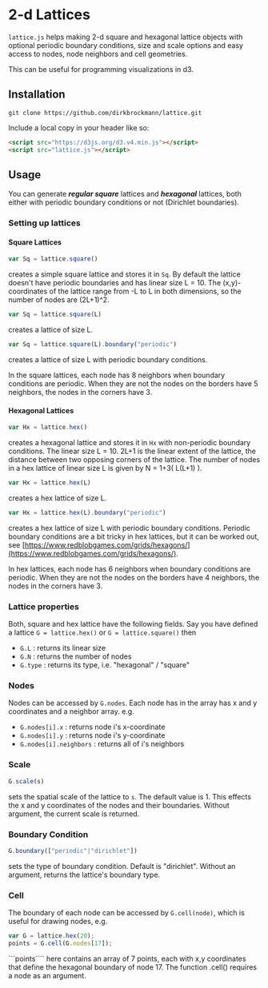 # 2-d Lattices

```lattice.js``` helps making 2-d square and hexagonal lattice objects with optional periodic boundary conditions, size and scale options and easy access to nodes, node neighbors and cell geometries. 

This can be useful for programming visualizations in d3. 

## Installation


```shell
git clone https://github.com/dirkbrockmann/lattice.git
```

Include a local copy in your header like so:

```html
<script src="https://d3js.org/d3.v4.min.js"></script>
<script src="lattice.js"></script>
```

## Usage

You can generate ***regular square*** lattices and ***hexagonal*** lattices, both either with periodic boundary conditions or not (Dirichlet boundaries). 

### Setting up lattices

#### Square Lattices

```js
var Sq = lattice.square()
```
creates a simple square lattice and stores it in ```Sq```. By default the lattice doesn't have periodic boundaries and has linear size L = 10. The (x,y)-coordinates of the lattice range from -L to L in both dimensions, so the number of nodes are (2L+1)^2. 

```js
var Sq = lattice.square(L)
```
creates a lattice of size L.

```js
var Sq = lattice.square(L).boundary("periodic")
```
creates a lattice of size L with periodic boundary conditions.

In the square lattices, each node has 8 neighbors when boundary conditions are periodic. When they are not the nodes on the borders have 5 neighbors, the nodes in the corners have 3.

####  Hexagonal Lattices

```js
var Hx = lattice.hex()
```
creates a hexagonal lattice and stores it in ```Hx``` with non-periodic boundary conditions. The linear size L = 10.
2L+1 is the linear extent of the lattice, the distance between two opposing corners of the lattice. The number of nodes
in a hex lattice of linear size L is given by N = 1+3( L(L+1) ).

```js
var Hx = lattice.hex(L)
```
creates a hex lattice of size L.

```js
var Hx = lattice.hex(L).boundary("periodic")
```

creates a hex lattice of size L with periodic boundary conditions. Periodic boundary conditions are a bit tricky in hex lattices, but it can be worked out, see  [https://www.redblobgames.com/grids/hexagons/](https://www.redblobgames.com/grids/hexagons/).  

In hex lattices, each node has 6 neighbors when boundary conditions are periodic. When they are not the nodes on the borders have 4 neighbors, the nodes in the corners have 3.

### Lattice properties

Both, square and hex lattice have the following fields. Say you have defined a lattice ```G = lattice.hex()``` or ```G = lattice.square()``` then

-  ```G.L``` : returns its linear size 
-  ```G.N``` : returns the number of nodes
-  ```G.type``` : returns its type, i.e. "hexagonal" / "square"

### Nodes

Nodes can be accessed  by ```G.nodes```. Each node has in the array has x and y coordinates and a neighbor array. e.g.

-  ```G.nodes[i].x``` : returns node i's x-coordinate 
-  ```G.nodes[i].y``` : returns node i's y-coordinate
-  ```G.nodes[i].neighbors``` : returns all of i's neighbors

### Scale

```js
G.scale(s)
```
sets the spatial scale of the lattice to ```s```. The default value is 1. This effects the x and y coordinates of the nodes and their boundaries. Without argument, the current scale is returned.

### Boundary Condition

```js
G.boundary(["periodic"|"dirichlet"])
```
sets the type of boundary condition. Default is "dirichlet". Without an argument, returns the lattice's boundary type.

### Cell

The boundary of each node can be accessed by ```G.cell(node)```, which is useful for drawing nodes, e.g.

```js
var G = lattice.hex(20);
points = G.cell(G.nodes[17]);
```

```points```` here contains an array of 7 points, each with x,y coordinates that define the hexagonal boundary of node 17. The function .cell() requires a node as an argument.


